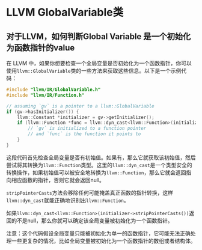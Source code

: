 # LLVM GlobalVariable类

## 对于LLVM，如何判断Global Variable 是一个初始化为函数指针的value

在 LLVM 中，如果你想要检查一个全局变量是否初始化为一个函数指针，你可以使用`llvm::GlobalVariable`类的一些方法来获取这些信息。以下是一个示例代码：

```cpp
#include "llvm/IR/GlobalVariable.h"
#include "llvm/IR/Function.h"

// assuming `gv` is a pointer to a llvm::GlobalVariable
if (gv->hasInitializer()) {
    llvm::Constant *initializer = gv->getInitializer();
    if (llvm::Function *func = llvm::dyn_cast<llvm::Function>(initializer->stripPointerCasts())) {
        // `gv` is initialized to a function pointer
        // and `func` is the function it points to
    }
}
```

这段代码首先检查全局变量是否有初始值。如果有，那么它就获取该初始值，然后尝试将其转换为`llvm::Function`类型。这里的`llvm::dyn_cast`是一个类型安全的转换操作，如果初始值可以被安全地转换为`llvm::Function`，那么它就会返回指向相应函数的指针，否则它就会返回null。

`stripPointerCasts`方法会移除任何可能掩盖真正函数的指针转换，这样`llvm::dyn_cast`就能正确地识别出`llvm::Function`。

如果`llvm::dyn_cast<llvm::Function>(initializer->stripPointerCasts())`返回的不是null，那么你就可以确定该全局变量被初始化为一个函数指针。

注意：这个代码假设全局变量只能被初始化为单一的函数指针，它可能无法正确处理一些更复杂的情况，比如全局变量被初始化为一个函数指针的数组或者结构体。